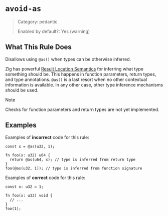 # `avoid-as`

> Category: pedantic
>
> Enabled by default?: Yes (warning)

## What This Rule Does

Disallows using `@as()` when types can be otherwise inferred.

Zig has powerful [Result Location Semantics](https://ziglang.org/documentation/master/#Result-Location-Semantics) for inferring what type
something should be. This happens in function parameters, return types,
and type annotations. `@as()` is a last resort when no other contextual
information is available. In any other case, other type inference mechanisms
should be used.

> [!NOTE]
> Checks for function parameters and return types are not yet implemented.

## Examples

Examples of **incorrect** code for this rule:

```zig
const x = @as(u32, 1);

fn foo(x: u32) u64 {
  return @as(u64, x); // type is inferred from return type
}
foo(@as(u32, 1)); // type is inferred from function signature
```

Examples of **correct** code for this rule:

```zig
const x: u32 = 1;

fn foo(x: u32) void {
  // ...
}
foo(1);
```
